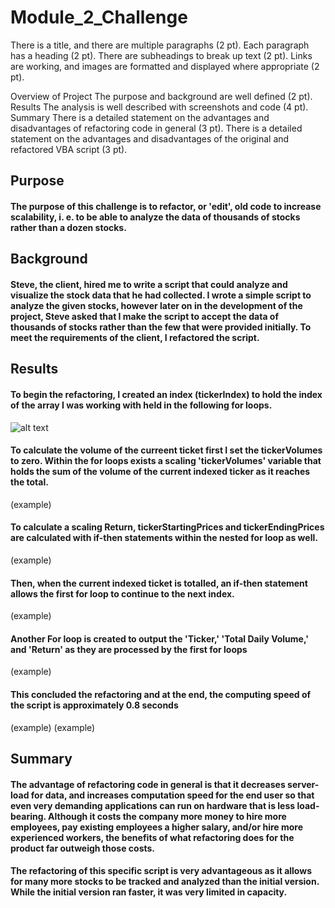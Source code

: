 # Module_2_Challenge

There is a title, and there are multiple paragraphs (2 pt).
Each paragraph has a heading (2 pt).
There are subheadings to break up text (2 pt).
Links are working, and images are formatted and displayed where appropriate (2 pt).

Overview of Project
The purpose and background are well defined (2 pt).
Results
The analysis is well described with screenshots and code (4 pt).
Summary
There is a detailed statement on the advantages and disadvantages of refactoring code in general (3 pt).
There is a detailed statement on the advantages and disadvantages of the original and refactored VBA script (3 pt).

## Purpose
####    The purpose of this challenge is to refactor, or 'edit', old code  to increase  scalability, i. e. to be able to analyze the data of thousands of stocks rather than a dozen stocks.

## Background
####    Steve, the client, hired me to write a script that could analyze and visualize the stock data that he had collected.  I wrote a simple script to analyze the given stocks, however later on in the development of the project, Steve asked that I make the script to accept the data of thousands of stocks rather than the few that were provided initially.  To meet the requirements of the client, I refactored the script.

## Results
####    To begin the refactoring, I created an index (tickerIndex) to hold the index of the array I was working with held in the following for loops.
![alt text](https://github.com/Wingaero/Module_2_Challenge/main/Resources/VBA_Challenge_2017.png?raw=true)

####    To calculate the volume of the curreent ticket first I set the tickerVolumes to zero.  Within the for loops exists a scaling 'tickerVolumes' variable that holds the sum of the volume of the current indexed ticker as it reaches the total.
(example)

####    To calculate a scaling Return, tickerStartingPrices and tickerEndingPrices are calculated with if-then statements within the nested for loop as well.
(example)

####    Then, when the current indexed ticket is totalled, an if-then statement allows the first for loop to continue to the next index.
(example)

####    Another For loop is created to output the 'Ticker,' 'Total Daily Volume,' and 'Return' as they are processed by the first for loops
(example)

####    This concluded the refactoring and at the end, the computing speed of the script is approximately 0.8 seconds
(example)
(example)

## Summary
####    The advantage of refactoring code in general is that it decreases server-load for data, and increases computation speed for the end user so that even very demanding applications can run on hardware that is less load-bearing.  Although it costs the company more money to hire more employees, pay existing employees a higher salary, and/or hire more experienced workers, the benefits of what refactoring does for the product far outweigh those costs.

####    The refactoring of this specific script is very advantageous as it allows for many more stocks to be tracked and analyzed than the initial version.  While the initial version ran faster, it was very limited in capacity.